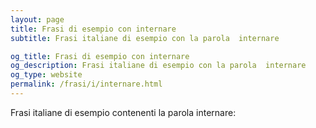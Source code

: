 ```yaml
---
layout: page
title: Frasi di esempio con internare 
subtitle: Frasi italiane di esempio con la parola  internare

og_title: Frasi di esempio con internare 
og_description: Frasi italiane di esempio con la parola  internare
og_type: website
permalink: /frasi/i/internare.html
---
```


Frasi italiane di esempio contenenti la parola internare:


